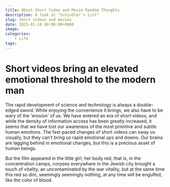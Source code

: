 ```yaml
---
title: About Short Video and Movie Random Thoughts
description: A look at "Schindler's List"
slug: short videos and movies
date: 2025-01-18 00:00:00+0000
image: 
categories:
    - Life
tags:
---
```


# Short videos bring an elevated emotional threshold to the modern man

The rapid development of science and technology is always a double-edged sword. While enjoying the convenience it brings, we also have to be wary of the 'erosion' of us. We have entered an era of short videos, and while the density of information access has been greatly increased, it seems that we have lost our awareness of the most primitive and subtle human emotions. The fast-paced changes of short videos can sway us visually, but they can't bring us rapid emotional ups and downs. Our brains are lagging behind in emotional changes, but this is a precious asset of human beings.

But the film appeared in the little girl, her body red, that is, in the concentration camps, corpses everywhere in the Jewish city brought a touch of vitality, an uncontaminated by the war vitality, but at the same time this red so dim, seemingly seemingly nothing, at any time will be engulfed, like the color of blood.

